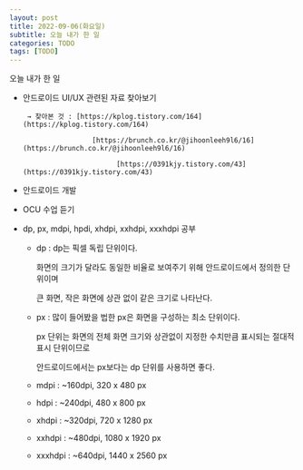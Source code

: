 ```yaml
---
layout: post
title: 2022-09-06(화요일)
subtitle: 오늘 내가 한 일
categories: TODO
tags: [TODO]
---
```


오늘 내가 한 일

- 안드로이드 UI/UX 관련된 자료 찾아보기

       → 찾아본 것 : [https://kplog.tistory.com/164](https://kplog.tistory.com/164)

                       [https://brunch.co.kr/@jihoonleeh9l6/16](https://brunch.co.kr/@jihoonleeh9l6/16)

                             [https://0391kjy.tistory.com/43](https://0391kjy.tistory.com/43)

- 안드로이드 개발
- OCU 수업 듣기
- dp, px, mdpi, hpdi, xhdpi, xxhdpi, xxxhdpi 공부
    - dp : dp는 픽셀 독립 단위이다.
        
        화면의 크기가 달라도 동일한 비율로 보여주기 위해 안드로이드에서 정의한 단위이며 
        
        큰 화면, 작은 화면에 상관 없이 같은 크기로 나타난다.
        
    - px : 많이 들어봤을 법한 px은 화면을 구성하는 최소 단위이다.
        
        px 단위는 화면의 전체 화면 크기와 상관없이 지정한 수치만큼 표시되는 절대적 표시 단위이므로
        
        안드로이드에서는 px보다는 dp 단위를 사용하면 좋다.
        
    - mdpi : ~160dpi, 320 x 480 px
    - hdpi : ~240dpi, 480 x 800 px
    - xhdpi : ~320dpi, 720 x 1280 px
    - xxhdpi : ~480dpi, 1080 x 1920 px
    - xxxhdpi : ~640dpi, 1440 x 2560 px